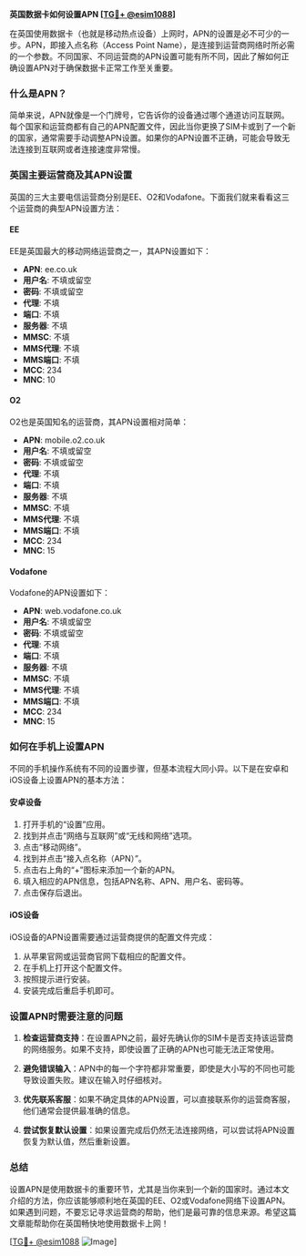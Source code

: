 **英国数据卡如何设置APN [[TG💪+ @esim1088](https://t.me/s/esim1088)]**

在英国使用数据卡（也就是移动热点设备）上网时，APN的设置是必不可少的一步。APN，即接入点名称（Access Point Name），是连接到运营商网络时所必需的一个参数。不同国家、不同运营商的APN设置可能有所不同，因此了解如何正确设置APN对于确保数据卡正常工作至关重要。

### 什么是APN？

简单来说，APN就像是一个门牌号，它告诉你的设备通过哪个通道访问互联网。每个国家和运营商都有自己的APN配置文件，因此当你更换了SIM卡或到了一个新的国家，通常需要手动调整APN设置。如果你的APN设置不正确，可能会导致无法连接到互联网或者连接速度非常慢。

### 英国主要运营商及其APN设置

英国的三大主要电信运营商分别是EE、O2和Vodafone。下面我们就来看看这三个运营商的典型APN设置方法：

#### EE
EE是英国最大的移动网络运营商之一，其APN设置如下：
- **APN**: ee.co.uk
- **用户名**: 不填或留空
- **密码**: 不填或留空
- **代理**: 不填
- **端口**: 不填
- **服务器**: 不填
- **MMSC**: 不填
- **MMS代理**: 不填
- **MMS端口**: 不填
- **MCC**: 234
- **MNC**: 10

#### O2
O2也是英国知名的运营商，其APN设置相对简单：
- **APN**: mobile.o2.co.uk
- **用户名**: 不填或留空
- **密码**: 不填或留空
- **代理**: 不填
- **端口**: 不填
- **服务器**: 不填
- **MMSC**: 不填
- **MMS代理**: 不填
- **MMS端口**: 不填
- **MCC**: 234
- **MNC**: 15

#### Vodafone
Vodafone的APN设置如下：
- **APN**: web.vodafone.co.uk
- **用户名**: 不填或留空
- **密码**: 不填或留空
- **代理**: 不填
- **端口**: 不填
- **服务器**: 不填
- **MMSC**: 不填
- **MMS代理**: 不填
- **MMS端口**: 不填
- **MCC**: 234
- **MNC**: 15

### 如何在手机上设置APN

不同的手机操作系统有不同的设置步骤，但基本流程大同小异。以下是在安卓和iOS设备上设置APN的基本方法：

#### 安卓设备
1. 打开手机的“设置”应用。
2. 找到并点击“网络与互联网”或“无线和网络”选项。
3. 点击“移动网络”。
4. 找到并点击“接入点名称（APN）”。
5. 点击右上角的“+”图标来添加一个新的APN。
6. 填入相应的APN信息，包括APN名称、APN、用户名、密码等。
7. 点击保存后退出。

#### iOS设备
iOS设备的APN设置需要通过运营商提供的配置文件完成：
1. 从苹果官网或运营商官网下载相应的配置文件。
2. 在手机上打开这个配置文件。
3. 按照提示进行安装。
4. 安装完成后重启手机即可。

### 设置APN时需要注意的问题

1. **检查运营商支持**：在设置APN之前，最好先确认你的SIM卡是否支持该运营商的网络服务。如果不支持，即使设置了正确的APN也可能无法正常使用。
   
2. **避免错误输入**：APN中的每一个字符都非常重要，即使是大小写的不同也可能导致设置失败。建议在输入时仔细核对。

3. **优先联系客服**：如果不确定具体的APN设置，可以直接联系你的运营商客服，他们通常会提供最准确的信息。

4. **尝试恢复默认设置**：如果设置完成后仍然无法连接网络，可以尝试将APN设置恢复为默认值，然后重新设置。

### 总结

设置APN是使用数据卡的重要环节，尤其是当你来到一个新的国家时。通过本文介绍的方法，你应该能够顺利地在英国的EE、O2或Vodafone网络下设置APN。如果遇到问题，不要忘记寻求运营商的帮助，他们是最可靠的信息来源。希望这篇文章能帮助你在英国畅快地使用数据卡上网！

[[TG💪+ @esim1088](https://t.me/s/esim1088) ![Image](https://i.postimg.cc/4NQfJmqS/Snipaste-2025-05-13-00-14-12.png)]